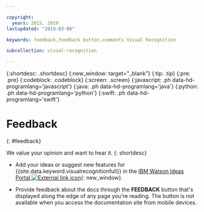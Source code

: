 ```yaml
---

copyright:
  years: 2015, 2019
lastupdated: "2019-03-06"

keywords: feedback,feedback button,comments Visual Recognition

subcollection: visual-recognition

---
```


{:shortdesc: .shortdesc}
{:new_window: target="_blank"}
{:tip: .tip}
{:pre: .pre}
{:codeblock: .codeblock}
{:screen: .screen}
{:javascript: .ph data-hd-programlang='javascript'}
{:java: .ph data-hd-programlang='java'}
{:python: .ph data-hd-programlang='python'}
{:swift: .ph data-hd-programlang='swift'}

# Feedback
{: #feedback}

We value your opinion and want to hear it.
{: shortdesc}

- Add your ideas or suggest new features for {{site.data.keyword.visualrecognitionfull}} in the [IBM Watson Ideas Portal ![External link icon](../../icons/launch-glyph.svg "External link icon")](https://ibm-watson.ideas.aha.io/?project=VISION){: new_window}.

- Provide feedback about the docs through the **FEEDBACK** button that's displayed along the edge of any page you're reading. The button is not available when you access the documentation site from mobile devices.
